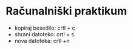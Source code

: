 # Računalniški praktikum

- kopiraj besedilo: crtl + c
- shrani datoteko: crtl + s
- nova datoteka: crtl +n

